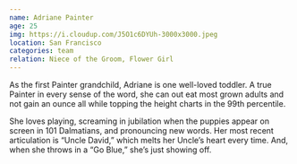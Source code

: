 ```yaml
---
name: Adriane Painter
age: 25
img: https://i.cloudup.com/J5O1c6DYUh-3000x3000.jpeg
location: San Francisco
categories: team
relation: Niece of the Groom, Flower Girl
---
```

As the first Painter grandchild, Adriane is one well-loved toddler. A true Painter in every sense of the word, she can out eat most grown adults and not gain an ounce all while topping the height charts in the 99th percentile.  

She loves playing, screaming in jubilation when the puppies appear on screen in 101 Dalmatians, and pronouncing new words. Her most recent articulation is “Uncle David,” which melts her Uncle’s heart every time.  And, when she throws in a “Go Blue,” she’s just showing off.
